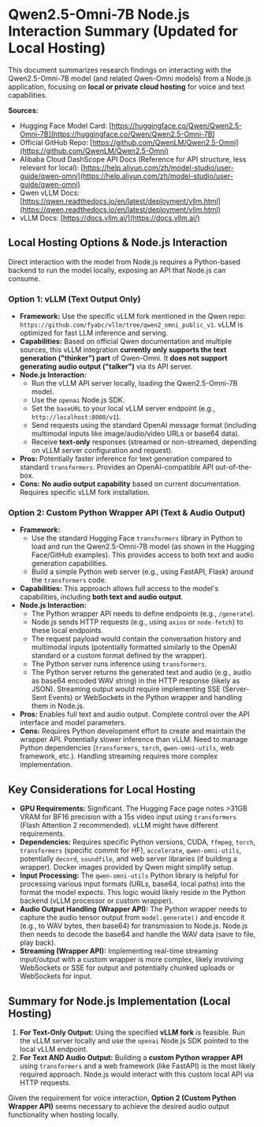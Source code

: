 # Qwen2.5-Omni-7B Node.js Interaction Summary (Updated for Local Hosting)

This document summarizes research findings on interacting with the Qwen2.5-Omni-7B model (and related Qwen-Omni models) from a Node.js application, focusing on **local or private cloud hosting** for voice and text capabilities.

**Sources:**
*   Hugging Face Model Card: [https://huggingface.co/Qwen/Qwen2.5-Omni-7B](https://huggingface.co/Qwen/Qwen2.5-Omni-7B)
*   Official GitHub Repo: [https://github.com/QwenLM/Qwen2.5-Omni](https://github.com/QwenLM/Qwen2.5-Omni)
*   Alibaba Cloud DashScope API Docs (Reference for API structure, less relevant for local): [https://help.aliyun.com/zh/model-studio/user-guide/qwen-omni](https://help.aliyun.com/zh/model-studio/user-guide/qwen-omni)
*   Qwen vLLM Docs: [https://qwen.readthedocs.io/en/latest/deployment/vllm.html](https://qwen.readthedocs.io/en/latest/deployment/vllm.html)
*   vLLM Docs: [https://docs.vllm.ai/](https://docs.vllm.ai/)

## Local Hosting Options & Node.js Interaction

Direct interaction with the model from Node.js requires a Python-based backend to run the model locally, exposing an API that Node.js can consume.

### Option 1: vLLM (Text Output Only)

*   **Framework:** Use the specific vLLM fork mentioned in the Qwen repo: `https://github.com/fyabc/vllm/tree/qwen2_omni_public_v1`. vLLM is optimized for fast LLM inference and serving.
*   **Capabilities:** Based on official Qwen documentation and multiple sources, this vLLM integration **currently only supports the text generation ("thinker") part** of Qwen-Omni. It **does not support generating audio output ("talker")** via its API server.
*   **Node.js Interaction:**
    *   Run the vLLM API server locally, loading the Qwen2.5-Omni-7B model.
    *   Use the `openai` Node.js SDK.
    *   Set the `baseURL` to your local vLLM server endpoint (e.g., `http://localhost:8000/v1`).
    *   Send requests using the standard OpenAI message format (including multimodal inputs like image/audio/video URLs or base64 data).
    *   Receive **text-only** responses (streamed or non-streamed, depending on vLLM server configuration and request).
*   **Pros:** Potentially faster inference for text generation compared to standard `transformers`. Provides an OpenAI-compatible API out-of-the-box.
*   **Cons:** **No audio output capability** based on current documentation. Requires specific vLLM fork installation.

### Option 2: Custom Python Wrapper API (Text & Audio Output)

*   **Framework:**
    *   Use the standard Hugging Face `transformers` library in Python to load and run the Qwen2.5-Omni-7B model (as shown in the Hugging Face/GitHub examples). This provides access to both text and audio generation capabilities.
    *   Build a simple Python web server (e.g., using FastAPI, Flask) around the `transformers` code.
*   **Capabilities:** This approach allows full access to the model's capabilities, including **both text and audio output**.
*   **Node.js Interaction:**
    *   The Python wrapper API needs to define endpoints (e.g., `/generate`).
    *   Node.js sends HTTP requests (e.g., using `axios` or `node-fetch`) to these local endpoints.
    *   The request payload would contain the conversation history and multimodal inputs (potentially formatted similarly to the OpenAI standard or a custom format defined by the wrapper).
    *   The Python server runs inference using `transformers`.
    *   The Python server returns the generated text and audio (e.g., audio as base64 encoded WAV string) in the HTTP response (likely as JSON). Streaming output would require implementing SSE (Server-Sent Events) or WebSockets in the Python wrapper and handling them in Node.js.
*   **Pros:** Enables full text and audio output. Complete control over the API interface and model parameters.
*   **Cons:** Requires Python development effort to create and maintain the wrapper API. Potentially slower inference than vLLM. Need to manage Python dependencies (`transformers`, `torch`, `qwen-omni-utils`, web framework, etc.). Handling streaming requires more complex implementation.

## Key Considerations for Local Hosting

*   **GPU Requirements:** Significant. The Hugging Face page notes >31GB VRAM for BF16 precision with a 15s video input using `transformers` (Flash Attention 2 recommended). vLLM might have different requirements.
*   **Dependencies:** Requires specific Python versions, CUDA, `ffmpeg`, `torch`, `transformers` (specific commit for HF), `accelerate`, `qwen-omni-utils`, potentially `decord`, `soundfile`, and web server libraries (if building a wrapper). Docker images provided by Qwen might simplify setup.
*   **Input Processing:** The `qwen-omni-utils` Python library is helpful for processing various input formats (URLs, base64, local paths) into the format the model expects. This logic would likely reside in the Python backend (vLLM processor or custom wrapper).
*   **Audio Output Handling (Wrapper API):** The Python wrapper needs to capture the audio tensor output from `model.generate()` and encode it (e.g., to WAV bytes, then base64) for transmission to Node.js. Node.js then needs to decode the base64 and handle the WAV data (save to file, play back).
*   **Streaming (Wrapper API):** Implementing real-time streaming input/output with a custom wrapper is more complex, likely involving WebSockets or SSE for output and potentially chunked uploads or WebSockets for input.

## Summary for Node.js Implementation (Local Hosting)

1.  **For Text-Only Output:** Using the specified **vLLM fork** is feasible. Run the vLLM server locally and use the `openai` Node.js SDK pointed to the local vLLM endpoint.
2.  **For Text AND Audio Output:** Building a **custom Python wrapper API** using `transformers` and a web framework (like FastAPI) is the most likely required approach. Node.js would interact with this custom local API via HTTP requests.

Given the requirement for voice interaction, **Option 2 (Custom Python Wrapper API)** seems necessary to achieve the desired audio output functionality when hosting locally.